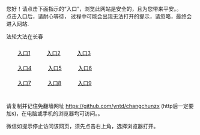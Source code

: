 您好！请点击下面指示的“入口”，浏览此网站是安全的，且为您带来平安。。 <br/>
点击入口后，请耐心等待， 过程中可能会出现无法打开的提示，请忽略，最终会进入网站. </br>

法轮大法在长春<br/>
<div style="padding:10px"><a style="margin:20px" target="_blank" href="https://dj8e7hernh1so.cloudfront.net/2Qpsp?lzeyxit" id="ccLink1" rel="nofollow">入口1</a> <a target="_blank" style="margin:20px" href="https://dc9lm0fgqfzpz.cloudfront.net/2Qpsp?gfemiv" id="ccLink2" rel="nofollow">入口2</a> <a style="margin:20px" target="_blank" href="https://d3ak7u0d9xupns.cloudfront.net/2Qpsp?rlleqre" id="ccLink3" rel="nofollow">入口3</a></div>

<div style="padding:10px" ><a style="margin:20px" target="_blank" href="https://dj8e7hernh1so.cloudfront.net/2Qpsp?lzeyxit" id="ccLink4" rel="nofollow">入口4</a> <a style="margin:20px" href="https://dc9lm0fgqfzpz.cloudfront.net/2Qpsp?gfemiv" target="_blank" id="ccLink5" rel="nofollow">入口5</a> <a style="margin:20px" href="https://d3ak7u0d9xupns.cloudfront.net/2Qpsp?rlleqre" target="_blank" id="ccLink6" rel="nofollow">入口6</a></div>

<div style="padding:10px"><a style="margin:20px" target="_blank" href="https://dj8e7hernh1so.cloudfront.net/2Qpsp?lzeyxit" id="ccLink7" rel="nofollow">入口7</a> <a style="margin:20px" href="https://dc9lm0fgqfzpz.cloudfront.net/2Qpsp?gfemiv" target="_blank" id="ccLink8" rel="nofollow">入口8</a> <a style="margin:20px" target="_blank" href="https://d3ak7u0d9xupns.cloudfront.net/2Qpsp?rlleqre" id="ccLink9" rel="nofollow">入口9</a></div>

<br/>



请复制并记住免翻墙网址 https://github.com/yntd/changchunzx (http后一定要加s)，在电脑或手机的浏览器均可访问。。<br/>

微信如提示停止访问该网页，须先点击右上角，选择浏览器打开。
